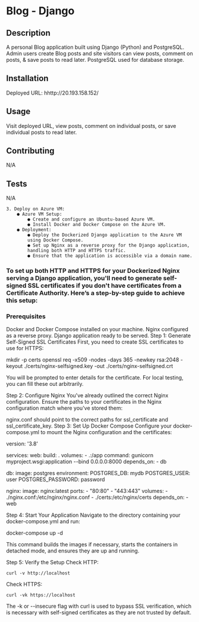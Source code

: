 # Blog - Django

  ## Description

  A personal Blog application built using Django (Python) and PostgreSQL. Admin users create Blog posts and site visitors can view posts, comment on posts, & save posts to read later.  PostgreSQL used for database storage.


  
  ## Installation
  
  Deployed URL:  hhttp://20.193.158.152/
  
  ## Usage
  
  Visit deployed URL, view posts, comment on individual posts, or save individual posts to read later.


  
  ## Contributing
  N/A
  
  ## Tests
  N/A



```
3. Deploy on Azure VM:
	● Azure VM Setup:
		● Create and configure an Ubuntu-based Azure VM.
		● Install Docker and Docker Compose on the Azure VM.
	● Deployment:
		● Deploy the Dockerized Django application to the Azure VM
		using Docker Compose.
		● Set up Nginx as a reverse proxy for the Django application,
		handling both HTTP and HTTPS traffic.
		● Ensure that the application is accessible via a domain name.
```

### To set up both HTTP and HTTPS for your Dockerized Nginx serving a Django application, you'll need to generate self-signed SSL certificates if you don't have certificates from a Certificate Authority. Here’s a step-by-step guide to achieve this setup:

### Prerequisites
Docker and Docker Compose installed on your machine.
Nginx configured as a reverse proxy.
Django application ready to be served.
Step 1: Generate Self-Signed SSL Certificates
First, you need to create SSL certificates to use for HTTPS:

mkdir -p certs
openssl req -x509 -nodes -days 365 -newkey rsa:2048 -keyout ./certs/nginx-selfsigned.key -out ./certs/nginx-selfsigned.crt

You will be prompted to enter details for the certificate. For local testing, you can fill these out arbitrarily.

Step 2: Configure Nginx
You've already outlined the correct Nginx configuration. Ensure the paths to your certificates in the Nginx configuration match where you've stored them:

nginx.conf should point to the correct paths for ssl_certificate and ssl_certificate_key.
Step 3: Set Up Docker Compose
Configure your docker-compose.yml to mount the Nginx configuration and the certificates:

version: '3.8'

services:
  web:
    build: .
    volumes:
      - .:/app
    command: gunicorn myproject.wsgi:application --bind 0.0.0.0:8000
    depends_on:
      - db

  db:
    image: postgres
    environment:
      POSTGRES_DB: mydb
      POSTGRES_USER: user
      POSTGRES_PASSWORD: password

  nginx:
    image: nginx:latest
    ports:
      - "80:80"
      - "443:443"
    volumes:
      - ./nginx.conf:/etc/nginx/nginx.conf
      - ./certs:/etc/nginx/certs
    depends_on:
      - web

Step 4: Start Your Application
Navigate to the directory containing your docker-compose.yml and run:

docker-compose up -d

This command builds the images if necessary, starts the containers in detached mode, and ensures they are up and running.

Step 5: Verify the Setup
Check HTTP:

```curl -v http://localhost```

Check HTTPS:

```curl -vk https://localhost```

The -k or --insecure flag with curl is used to bypass SSL verification, which is necessary with self-signed certificates as they are not trusted by default.


